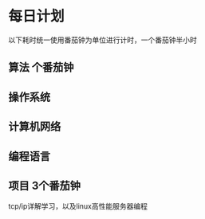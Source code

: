 # 每日计划
以下耗时统一使用番茄钟为单位进行计时，一个番茄钟半小时
## 算法 个番茄钟
## 操作系统 
## 计算机网络 
## 编程语言 
## 项目 3个番茄钟
tcp/ip详解学习，以及linux高性能服务器编程